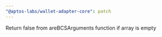 ```yaml
---
"@aptos-labs/wallet-adapter-core": patch
---
```


Return false from areBCSArguments function if array is empty
